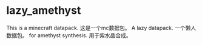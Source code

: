 # lazy_amethyst
This is a minecraft datapack.
这是一个mc数据包。
A lazy datapack.
一个懒人数据包。
for amethyst synthesis.
用于紫水晶合成。

